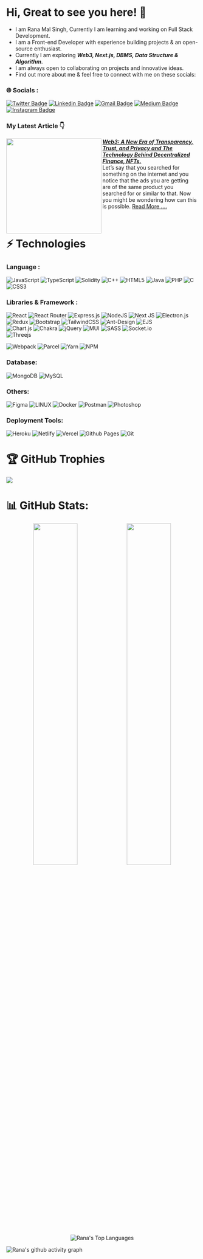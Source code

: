 # Hi, Great to see you here! 👋

- I am Rana Mal Singh, Currently I am learning and working on Full Stack Development.
- I am a Front-end Developer with experience building projects & an open-source enthusiast.
- Currently I am exploring <strong><em>Web3, Next.js, DBMS, Data Structure & Algorithm</strong></em>.
- I am always open to collaborating on projects and innovative ideas.
- Find out more about me & feel free to connect with me on these socials:

### 🌐 Socials :

[![Twitter Badge](https://img.shields.io/badge/-RanaMalSingh-039BE5?style=flat-square&logo=Twitter&logoColor=white&link=https://twitter.com/RanaMS999)](https://twitter.com/RanaMS999)
[![Linkedin Badge](https://img.shields.io/badge/-RanaMalSingh-blue?style=flat-square&logo=Linkedin&logoColor=white&link=https://www.linkedin.com/in/rana-ms/)](https://www.linkedin.com/in/rana-ms/)
[![Gmail Badge](https://img.shields.io/badge/-ranams99911@gmail.com-c14438?style=flat-square&logo=Gmail&logoColor=white&link=mailto:ranams99911@gmail.com)](mailto:ranams99911@gmail.com)
[![Medium Badge](https://img.shields.io/badge/-RanaMalSingh-black?style=flat-square&logo=Medium&logoColor=white&link=https://medium.com/p/3a9b58d9d548)](https://medium.com/p/3a9b58d9d548)
[![Instagram Badge](https://img.shields.io/badge/Instagram-%23E4405F.svg?logo=Instagram&logoColor=white)](https://www.instagram.com/mynk_rajput_07/)


### My Latest Article  👇
</div>
<p align="left">
<a href="https://miro.medium.com/v2/resize:fit:700/1*Lg3OtNqWZ496Lu6162S8yA.jpeg" title="<strong><em>Web3: A New Era of Transparency, Trust, and Privacy and The Technology Behind Decentralized Finance, NFTs.
</em></strong>">
<img src="https://miro.medium.com/v2/resize:fit:700/1*Lg3OtNqWZ496Lu6162S8yA.jpeg" width="250px" align="left" />
</a>
<a href="https://medium.com/@ranams99911/web3-a-new-era-of-transparency-trust-and-privacy-and-the-technology-behind-decentralized-35e590830961" title=" <strong><em>Web3: A New Era of Transparency, Trust, and Privacy and The Technology Behind Decentralized Finance, NFTs.</em></strong> "> <strong><em> Web3: A New Era of Transparency, Trust, and Privacy and The Technology Behind Decentralized Finance, NFTs.</em></strong></a>
<br/> 
Let’s say that you searched for something on the internet and you notice that the ads you are getting are of the same product you searched for or similar to that. Now you might be wondering how can this is possible. <a href="https://medium.com/@ranams99911/web3-a-new-era-of-transparency-trust-and-privacy-and-the-technology-behind-decentralized-35e590830961" >Read More ....</a>
</p> 
<br />


# ⚡ Technologies

### Language :

![JavaScript](https://img.shields.io/badge/javascript-%23323330.svg?style=for-the-badge&logo=javascript&logoColor=%23F7DF1E) 
![TypeScript](https://img.shields.io/badge/typescript-%23007ACC.svg?style=for-the-badge&logo=typescript&logoColor=white) 
![Solidity](https://img.shields.io/badge/Solidity-%23363636.svg?style=for-the-badge&logo=solidity&logoColor=white) 
![C++](https://img.shields.io/badge/c++-%2300599C.svg?style=for-the-badge&logo=c%2B%2B&logoColor=white) 
![HTML5](https://img.shields.io/badge/html5-%23E34F26.svg?style=for-the-badge&logo=html5&logoColor=white) 
![Java](https://img.shields.io/badge/java-%23ED8B00.svg?style=for-the-badge&logo=java&logoColor=white) 
![PHP](https://img.shields.io/badge/php-%23777BB4.svg?style=for-the-badge&logo=php&logoColor=white) 
![C](https://img.shields.io/badge/c-%2300599C.svg?style=for-the-badge&logo=c&logoColor=white) 
![CSS3](https://img.shields.io/badge/css3-%231572B6.svg?style=for-the-badge&logo=css3&logoColor=white) 


### Libraries & Framework :

![React](https://img.shields.io/badge/react-%2320232a.svg?style=for-the-badge&logo=react&logoColor=%2361DAFB) 
![React Router](https://img.shields.io/badge/React_Router-CA4245?style=for-the-badge&logo=react-router&logoColor=white) 
![Express.js](https://img.shields.io/badge/express.js-%23404d59.svg?style=for-the-badge&logo=express&logoColor=%2361DAFB) 
![NodeJS](https://img.shields.io/badge/node.js-6DA55F?style=for-the-badge&logo=node.js&logoColor=white) 
![Next JS](https://img.shields.io/badge/Next-black?style=for-the-badge&logo=next.js&logoColor=white) 
![Electron.js](https://img.shields.io/badge/Electron-191970?style=for-the-badge&logo=Electron&logoColor=white) 
![Redux](https://img.shields.io/badge/redux-%23593d88.svg?style=for-the-badge&logo=redux&logoColor=white)
![Bootstrap](https://img.shields.io/badge/bootstrap-%23563D7C.svg?style=for-the-badge&logo=bootstrap&logoColor=white) 
![TailwindCSS](https://img.shields.io/badge/tailwindcss-%2338B2AC.svg?style=for-the-badge&logo=tailwind-css&logoColor=white)
![Ant-Design](https://img.shields.io/badge/-AntDesign-%230170FE?style=for-the-badge&logo=ant-design&logoColor=white) 
![EJS](https://img.shields.io/badge/EJS-black?style=for-the-badge&logo=EJS&badgeColor=010101)  
![Chart.js](https://img.shields.io/badge/chart.js-F5788D.svg?style=for-the-badge&logo=chart.js&logoColor=white) 
![Chakra](https://img.shields.io/badge/chakra-%234ED1C5.svg?style=for-the-badge&logo=chakraui&logoColor=white) 
![jQuery](https://img.shields.io/badge/jquery-%230769AD.svg?style=for-the-badge&logo=jquery&logoColor=white) 
![MUI](https://img.shields.io/badge/MUI-%230081CB.svg?style=for-the-badge&logo=material-ui&logoColor=white) 
![SASS](https://img.shields.io/badge/SASS-hotpink.svg?style=for-the-badge&logo=SASS&logoColor=white) 
![Socket.io](https://img.shields.io/badge/Socket.io-black?style=for-the-badge&logo=socket.io&badgeColor=010101)  
![Threejs](https://img.shields.io/badge/threejs-black?style=for-the-badge&logo=three.js&logoColor=white) 

![Webpack](https://img.shields.io/badge/webpack-%238DD6F9.svg?style=for-the-badge&logo=webpack&logoColor=black) 
![Parcel](https://img.shields.io/badge/parcel-%212121.svg?style=for-the-badge&logo=parcel&logoColor=F57C00) 
![Yarn](https://img.shields.io/badge/yarn-%232C8EBB.svg?style=for-the-badge&logo=yarn&logoColor=white) 
![NPM](https://img.shields.io/badge/NPM-%23000000.svg?style=for-the-badge&logo=npm&logoColor=white) 

### Database: 

![MongoDB](https://img.shields.io/badge/MongoDB-%234ea94b.svg?style=for-the-badge&logo=mongodb&logoColor=white) 
![MySQL](https://img.shields.io/badge/mysql-%2300f.svg?style=for-the-badge&logo=mysql&logoColor=white) 	

### Others:

![Figma](https://img.shields.io/badge/figma-%23F24E1E.svg?style=for-the-badge&logo=figma&logoColor=white) 
![LINUX](https://img.shields.io/badge/Linux-FCC624?style=for-the-badge&logo=linux&logoColor=black) 
![Docker](https://img.shields.io/badge/docker-%230db7ed.svg?style=for-the-badge&logo=docker&logoColor=white) 
![Postman](https://img.shields.io/badge/Postman-FF6C37?style=for-the-badge&logo=postman&logoColor=white) 
![Photoshop](https://img.shields.io/badge/Photoshop-black?style=for-the-badge&logo=adobe&logoColor=white) 


### Deployment Tools:

![Heroku](https://img.shields.io/badge/heroku-%23430098.svg?style=for-the-badge&logo=heroku&logoColor=white) 
![Netlify](https://img.shields.io/badge/netlify-E0E0E0.svg?style=for-the-badge&logo=netlify&logoColor=#00C7B7) 
![Vercel](https://img.shields.io/badge/vercel-CFD8DC.svg?style=for-the-badge&logo=vercel&logoColor=white) 
![Github Pages](https://img.shields.io/badge/githubpages-black.svg?style=for-the-badge&logo=github&logoColor=white)
![Git](https://img.shields.io/badge/git-white.svg?style=for-the-badge&logo=git&logoColor=red)

# 🏆 GitHub Trophies
![](https://github-profile-trophy.vercel.app/?username=Ranamalsingh12&theme=radical&no-frame=false&no-bg=false&margin-w=4)

# 📊 GitHub Stats:
<p align="center">
	
  <img width="48%" src="https://github-readme-stats.vercel.app/api?username=Ranamalsingh12&theme=tokyonight&hide_border=true&include_all_commits=true&count_private=true" />
  <img width="48%" src="https://github-readme-streak-stats.herokuapp.com/?user=Ranamalsingh12&theme=tokyonight&hide_border=true" />
  
  <img alt="Rana's Top Languages" src="https://github-readme-stats.vercel.app/api/top-langs/?username=Ranamalsingh12&theme=tokyonight&hide_border=true&include_all_commits=true&count_private=true&layout=compact" />
</p>


![Rana's github activity graph](https://github-readme-activity-graph.vercel.app/graph?username=Ranamalsingh12&theme=react-dark)
